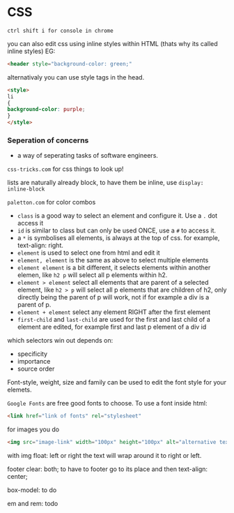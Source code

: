 # CSS

`ctrl shift i for console in chrome`

you can also edit css using inline styles within HTML (thats why its called inline styles) EG: 
```html 
<header style="background-color: green;"
```

alternativaly you can use style tags in the head.

```html
<style>
li
{
background-color: purple;
}
</style>
```

### Seperation of concerns
- a way of seperating tasks of software engineers.

`css-tricks.com` for css things to look up!

lists are naturally already block, to have them be inline, use `display: inline-block`

`paletton.com` for color combos

- `class` is a good way to select an element and configure it. Use a `.` dot access it
- `id` is similar to class but can only be used ONCE, use a `#` to access it.
- a `*` is symbolises all elements, is always at the top of css. for example, text-align: right.
- `element` is used to select one from html and edit it
- `element, element` is the same as above to select multiple elements
- `element element` is a bit different, it selects elements within another elemen, like `h2 p` will select all p elements within h2.
- `element > element` select all elements that are parent of a selected element, like `h2 > p` will select all p elements that are children of h2, only directly being the parent of p will work, not if for example a div is a parent of p.
- `element + element` select any element RIGHT after the first element
- `first-child` and `last-child` are used for the first and last child of a element are edited, for example first and last p element of a div id


which selectors win out depends on:
- specificity
- importance
- source order

Font-style, weight, size and family can be used to edit the font style for your elemets.

`Google Fonts` are free good fonts to choose.
To use a font inside html: 
```html 
<link href="link of fonts" rel="stylesheet"
```


for images you do 
```html 
<img src="image-link" width="100px" height="100px" alt="alternative text">
```

with img float: left or right the text will wrap around it to right or left.

footer clear: both; to have to footer go to its place and then text-align: center;

box-model: to do

em and rem: todo